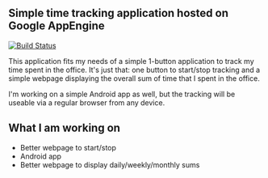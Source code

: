 Simple time tracking application hosted on Google AppEngine
-----------------------------------------------------------

[![Build Status](https://travis-ci.org/MoriTanosuke/timeclicker.svg)](https://travis-ci.org/MoriTanosuke/timeclicker)

This application fits my needs of a simple 1-button application to track my time spent in the office. It's just that: one button to start/stop tracking and a simple webpage displaying the overall sum of time that I spent in the office.

I'm working on a simple Android app as well, but the tracking will be useable via a regular browser from any device.

What I am working on
--------------------

* Better webpage to start/stop
* Android app
* Better webpage to display daily/weekly/monthly sums
